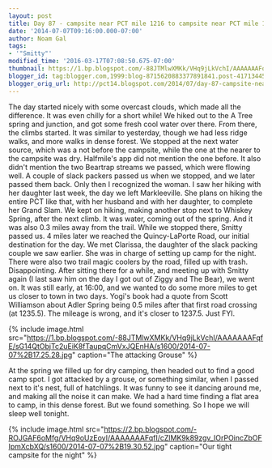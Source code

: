 ```yaml
---
layout: post
title: Day 87 - campsite near PCT mile 1216 to campsite near PCT mile 1239
date: '2014-07-07T09:16:00.000-07:00'
author: Noam Gal
tags:
- '"Smitty"'
modified_time: '2016-03-17T07:08:50.675-07:00'
thumbnail: https://1.bp.blogspot.com/-88JTMlwXMKk/VHq9jLkVchI/AAAAAAAFqfE/sG14QtObjTc2uEiK8fTaupqCmVxJQEnHA/s72-c/2014-07-07%2B17.25.28.jpg
blogger_id: tag:blogger.com,1999:blog-8715620883377891841.post-4171344588896352992
blogger_orig_url: http://pct14.blogspot.com/2014/07/day-87-campsite-near-pct-mile-1216-to.html
---
```


The day started nicely with some overcast clouds, which made all the difference. It was even chilly for a short
 while! We hiked out to the A Tree spring and junction, and got some fresh cool water over there.
From there, the
 climbs started. It was similar to yesterday, though we had less ridge walks, and more walks in dense forest.
We
 stopped at the next water source, which was a not before the campsite, while the one at the nearer to the campsite
 was dry. Halfmile's app did not mention the one before. It also didn't mention the two Beartrap streams we passed,
 which were flowing well.
A couple of slack packers passed us when we stopped, and we later passed them back.
 Only then I recognized the woman. I saw her hiking with her daughter last week, the day we left Markleeville. She
 plans on hiking the entire PCT like that, with her husband and with her daughter, to complete her Grand Slam.
We
 kept on hiking, making another stop next to Whiskey Spring, after the next climb. It was water, coming out of the
 spring. And it was also 0.3 miles away from the trail. While we stopped there, Smitty passed us.
4 miles later
 we reached the Quincy-LaPorte Road, our initial destination for the day. We met Clarissa, the daughter of the slack
 packing couple we saw earlier. She was in charge of setting up camp for the night. There were also two trail magic
 coolers by the road, filled up with trash. Disappointing.
After sitting there for a while, and meeting up with
 Smitty again (I last saw him on the day I got out of Ziggy and The Bear), we went on. It was still early, at 16:00,
 and we wanted to do some more miles to get us closer to town in two days.
Yogi's book had a quote from Scott
 Williamson about Adler Spring being 0.5 miles after that first road crossing (at 1235.5). The mileage is wrong, and
 it's closer to 1237.5. Just FYI.


{% include image.html src="https://1.bp.blogspot.com/-88JTMlwXMKk/VHq9jLkVchI/AAAAAAAFqfE/sG14QtObjTc2uEiK8fTaupqCmVxJQEnHA/s1600/2014-07-07%2B17.25.28.jpg" caption="The attacking Grouse" %}

 At the spring we filled up for dry camping, then headed out to find a good camp spot. I got attacked by a grouse, or
 something similar, when I passed next to it's nest, full of hatchlings. It was funny to see it dancing around me,
 and making all the noise it can make.
We had a hard time finding a flat area to camp, in this dense forest. But
 we found something. So I hope we will sleep well tonight.


{% include image.html src="https://2.bp.blogspot.com/-ROJGAF6oMfg/VHq9oUzEoyI/AAAAAAAFqfI/cZlMK9k89zgv_IOrPOincZbOFIpmXcbXQ/s1600/2014-07-07%2B19.30.52.jpg" caption="Our tight campsite for the night" %}


